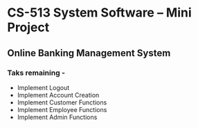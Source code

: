 # CS-513 System Software – Mini Project

## Online Banking Management System

### Taks remaining -

- Implement Logout
- Implement Account Creation
- Implement Customer Functions
- Implement Employee Functions
- Implement Admin Functions
